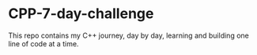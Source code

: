 # CPP-7-day-challenge
This repo contains my C++ journey, day by day, learning and building one line of code at a time. 

